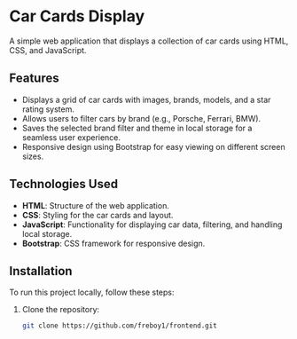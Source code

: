 # Car Cards Display

A simple web application that displays a collection of car cards using HTML, CSS, and JavaScript.

## Features

- Displays a grid of car cards with images, brands, models, and a star rating system.
- Allows users to filter cars by brand (e.g., Porsche, Ferrari, BMW).
- Saves the selected brand filter and theme in local storage for a seamless user experience.
- Responsive design using Bootstrap for easy viewing on different screen sizes.

## Technologies Used

- **HTML**: Structure of the web application.
- **CSS**: Styling for the car cards and layout.
- **JavaScript**: Functionality for displaying car data, filtering, and handling local storage.
- **Bootstrap**: CSS framework for responsive design.

## Installation

To run this project locally, follow these steps:

1. Clone the repository:
   ```bash
   git clone https://github.com/freboy1/frontend.git
   ```
